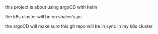 this project is about using argoCD with helm

the k8s cluster will be on shalev's pc

the argoCD will make sure this git repo will be in sync in my k8s cluster
